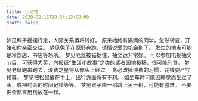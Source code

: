 ```yaml
---
title: 小动物
date: 2020-02-15T20:54:12+08:00
draft: false
---
```


梦见鸭子摇摆行走，人际关系运将转好。
原来始终有隔阂的同学，忽然转变，开始和你亲密交往。
梦见兔子在原野奔跑，谈情说爱的机会到了。
发生的地点可能是冷饮店、书店等场所。
梦见老鼠被猫捉住，抽奖运非常好。
可以参加电视抽奖节目，可获得大奖，向报纸“生活小故事”之类的读者园地投稿，很可能刊登。
梦见老鼠跑来跑去，浪费之星将从你头上经过。
务必改掉浪费的习惯，花钱要严守预算。
梦见把松鼠放在手上，出行方面将有不利。
如坐车时可能因睡觉而坐过了头，或把约会的时间记错等等。
梦见猴子由一树跳上另一树，可能有盗难。
不要把全部零用钱放在一起。

